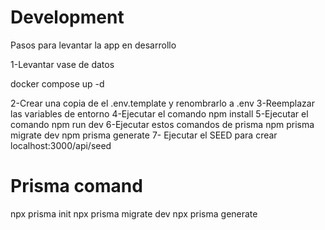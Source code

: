 # Development

Pasos para levantar la app en desarrollo

1-Levantar vase de datos

docker compose up -d

2-Crear una copia de el .env.template y renombrarlo a .env
3-Reemplazar las variables de entorno
4-Ejecutar el comando npm install
5-Ejecutar el comando npm run dev
6-Ejecutar estos comandos de prisma
npm prisma migrate dev
npm prisma generate
7- Ejecutar el SEED para crear localhost:3000/api/seed

# Prisma comand

npx prisma init
npx prisma migrate dev
npx prisma generate
